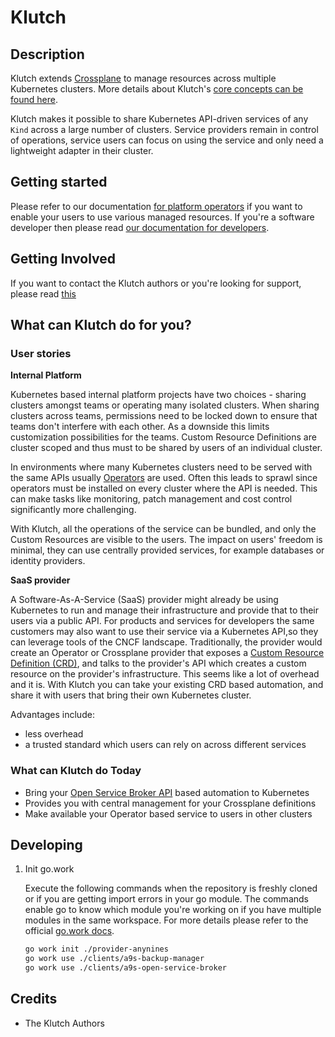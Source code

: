 # Klutch

## Description

Klutch extends [Crossplane](https://www.crossplane.io/) to manage resources across multiple
Kubernetes clusters. More details about Klutch's
[core concepts can be found here](https://klutch.io/docs/core_concepts).

Klutch makes it possible to share Kubernetes API-driven services of any `Kind` across a large number
of clusters. Service providers remain in control of operations, service users can focus on using the
service and only need a lightweight adapter in their cluster.

## Getting started

Please refer to our documentation [for platform operators](https://klutch.io/docs/platform-operator/)
if you want to enable your users to use various managed resources. If you're a software developer
then please read [our documentation for developers](https://klutch.io/docs/for-developers/).

## Getting Involved

If you want to contact the Klutch authors or you're looking for support, please read
[this](https://klutch.io/docs/community.)

## What can Klutch do for you?

### User stories

**Internal Platform**

Kubernetes based internal platform projects have two choices - sharing clusters amongst teams or
operating many isolated clusters. When sharing clusters across teams, permissions need to be locked
down to ensure that teams don't interfere with each other. As a downside this limits customization
possibilities for the teams. Custom Resource Definitions are cluster scoped and thus must to be
shared by users of an individual cluster.

In environments where many Kubernetes clusters need to be served with the same APIs usually
[Operators](https://kubernetes.io/docs/concepts/extend-kubernetes/operator/) are used. Often this
leads to sprawl since operators must be installed on every cluster where the API is needed. This can
make tasks like monitoring, patch management and cost control significantly more challenging.

With Klutch, all the operations of the service can be bundled, and only the Custom Resources are
visible to the users. The impact on users' freedom is minimal, they can use centrally provided
services, for example databases or identity providers.

**SaaS provider**

A Software-As-A-Service (SaaS) provider might already be using Kubernetes to run and manage their
infrastructure and provide that to their users via a public API. For products and services for
developers the same customers may also want to use their service via a Kubernetes API,so they can
leverage tools of the CNCF landscape. Traditionally, the provider would create an Operator or
Crossplane provider that exposes a
[Custom Resource Definition (CRD)](https://kubernetes.io/docs/concepts/extend-kubernetes/api-extension/custom-resources/),
and talks to the provider's API which creates a custom resource on the provider's infrastructure.
This seems like a lot of overhead and it is. With Klutch you can take your existing CRD based
automation, and share it with users that bring their own Kubernetes cluster.

Advantages include:

- less overhead
- a trusted standard which users can rely on across different services

### What can Klutch do Today

- Bring your [Open Service Broker API](https://www.openservicebrokerapi.org/) based automation to
  Kubernetes
- Provides you with central management for your Crossplane definitions
- Make available your Operator based service to users in other clusters

## Developing

1. Init go.work

   Execute the following commands when the repository is freshly cloned or if you are getting import
   errors in your go module. The commands enable go to know which module you're working on if you
   have multiple modules in the same workspace. For more details please refer to the official
   [go.work docs].

   ```bash
   go work init ./provider-anynines
   go work use ./clients/a9s-backup-manager
   go work use ./clients/a9s-open-service-broker
   ```

[go.work docs]: https://go.dev/doc/tutorial/workspaces

## Credits

- The Klutch Authors
